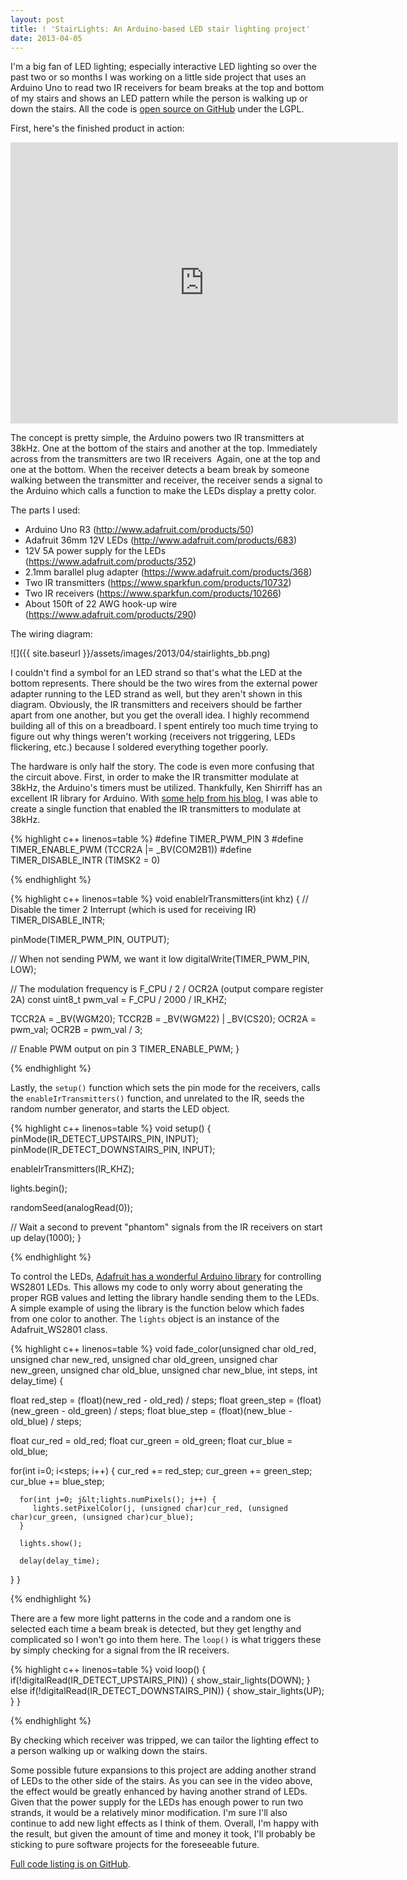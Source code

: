 ```yaml
---
layout: post
title: ! 'StairLights: An Arduino-based LED stair lighting project'
date: 2013-04-05
---
```


I'm a big fan of LED lighting; especially interactive LED lighting so over the past two or so months I was working on a little side project that uses an Arduino Uno to read two IR receivers for beam breaks at the top and bottom of my stairs and shows an LED pattern while the person is walking up or down the stairs. All the code is <a href="https://github.com/shanet/StairLights">open source on GitHub</a> under the LGPL.

First, here's the finished product in action:

<div class="post-center">
   <iframe src="https://www.youtube-nocookie.com/embed/21KKr8hQo5A" height="450" width="620" allowfullscreen="" frameborder="0"></iframe>
</div>

<!--more-->

The concept is pretty simple, the Arduino powers two IR transmitters at 38kHz. One at the bottom of the stairs and another at the top. Immediately across from the transmitters are two IR receivers  Again, one at the top and one at the bottom. When the receiver detects a beam break by someone walking between the transmitter and receiver, the receiver sends a signal to the Arduino which calls a function to make the LEDs display a pretty color.

The parts I used:

* Arduino Uno R3 (<a href="http://www.adafruit.com/products/50">http://www.adafruit.com/products/50</a>)
* Adafruit 36mm 12V LEDs (<a href="http://www.adafruit.com/products/683" rel="nofollow">http://www.adafruit.com/products/683</a>)
* 12V 5A power supply for the LEDs (<a href="https://www.adafruit.com/products/352" rel="nofollow">https://www.adafruit.com/products/352</a>)
* 2.1mm barallel plug adapter (<a href="https://www.adafruit.com/products/368">https://www.adafruit.com/products/368</a>)
* Two IR transmitters (<a href="https://www.sparkfun.com/products/10732" rel="nofollow">https://www.sparkfun.com/products/10732</a>)
* Two IR receivers (<a href="https://www.sparkfun.com/products/10266" rel="nofollow">https://www.sparkfun.com/products/10266</a>)
* About 150ft of 22 AWG hook-up wire (<a href="https://www.adafruit.com/products/290">https://www.adafruit.com/products/290</a>)

The wiring diagram:

![]({{ site.baseurl }}/assets/images/2013/04/stairlights_bb.png)

I couldn't find a symbol for an LED strand so that's what the LED at the bottom represents. There should be the two wires from the external power adapter running to the LED strand as well, but they aren't shown in this diagram. Obviously, the IR transmitters and receivers should be farther apart from one another, but you get the overall idea. I highly recommend building all of this on a breadboard. I spent entirely too much time trying to figure out why things weren't working (receivers not triggering, LEDs flickering, etc.) because I soldered everything together poorly.

The hardware is only half the story. The code is even more confusing that the circuit above. First, in order to make the IR transmitter modulate at 38kHz, the Arduino's timers must be utilized. Thankfully, Ken Shirriff has an excellent IR library for Arduino. With <a href="http://www.righto.com/2010/03/detecting-ir-beam-break-with-arduino-ir.html">some help from his blog</a>, I was able to create a single function that enabled the IR transmitters to modulate at 38kHz.

{% highlight c++ linenos=table %}
#define TIMER_PWM_PIN        3
#define TIMER_ENABLE_PWM     (TCCR2A |= _BV(COM2B1))
#define TIMER_DISABLE_INTR   (TIMSK2 = 0)

{% endhighlight %}


{% highlight c++ linenos=table %}
void enableIrTransmitters(int khz) {
   // Disable the timer 2 Interrupt (which is used for receiving IR)
   TIMER_DISABLE_INTR;

   pinMode(TIMER_PWM_PIN, OUTPUT);

   // When not sending PWM, we want it low
   digitalWrite(TIMER_PWM_PIN, LOW);

   // The modulation frequency is F_CPU / 2 / OCR2A (output compare register 2A)
   const uint8_t pwm_val = F_CPU / 2000 / IR_KHZ;

   TCCR2A = _BV(WGM20);
   TCCR2B = _BV(WGM22) | _BV(CS20);
   OCR2A  = pwm_val;
   OCR2B  = pwm_val / 3;

   // Enable PWM output on pin 3
   TIMER_ENABLE_PWM;
}

{% endhighlight %}

Lastly, the <code>setup()</code> function which sets the pin mode for the receivers, calls the <code>enableIrTransmitters()</code> function, and unrelated to the IR, seeds the random number generator, and starts the LED object.

{% highlight c++ linenos=table %}
void setup() {
   pinMode(IR_DETECT_UPSTAIRS_PIN, INPUT);
   pinMode(IR_DETECT_DOWNSTAIRS_PIN, INPUT);

   enableIrTransmitters(IR_KHZ);

   lights.begin();

   randomSeed(analogRead(0));

   // Wait a second to prevent "phantom" signals from the IR receivers on start up
   delay(1000);
}

{% endhighlight %}

To control the LEDs, <a href="https://github.com/adafruit/Adafruit-WS2801-Library">Adafruit has a wonderful Arduino library</a> for controlling WS2801 LEDs. This allows my code to only worry about generating the proper RGB values and letting the library handle sending them to the LEDs. A simple example of using the library is the function below which fades from one color to another. The `lights` object is an instance of the Adafruit_WS2801 class.

{% highlight c++ linenos=table %}
void fade_color(unsigned char old_red, unsigned char new_red, unsigned char old_green, unsigned char new_green,
                unsigned char old_blue, unsigned char new_blue, int steps, int delay_time) {

   float red_step   = (float)(new_red   - old_red)   / steps;
   float green_step = (float)(new_green - old_green) / steps;
   float blue_step  = (float)(new_blue  - old_blue)  / steps;

   float cur_red   = old_red;
   float cur_green = old_green;
   float cur_blue  = old_blue;

   for(int i=0; i<steps; i++) {
      cur_red   += red_step;
      cur_green += green_step;
      cur_blue  += blue_step;

      for(int j=0; j&lt;lights.numPixels(); j++) {
         lights.setPixelColor(j, (unsigned char)cur_red, (unsigned char)cur_green, (unsigned char)cur_blue);
      }

      lights.show();

      delay(delay_time);
   }
}

{% endhighlight %}

There are a few more light patterns in the code and a random one is selected each time a beam break is detected, but they get lengthy and complicated so I won't go into them here. The <code>loop()</code> is what triggers these by simply checking for a signal from the IR receivers.

{% highlight c++ linenos=table %}
void loop() {
   if(!digitalRead(IR_DETECT_UPSTAIRS_PIN)) {
      show_stair_lights(DOWN);
   } else if(!digitalRead(IR_DETECT_DOWNSTAIRS_PIN)) {
      show_stair_lights(UP);
   }
}

{% endhighlight %}

By checking which receiver was tripped, we can tailor the lighting effect to a person walking up or walking down the stairs.

Some possible future expansions to this project are adding another strand of LEDs to the other side of the stairs. As you can see in the video above, the effect would be greatly enhanced by having another strand of LEDs. Given that the power supply for the LEDs has enough power to run two strands, it would be a relatively minor modification. I'm sure I'll also continue to add new light effects as I think of them. Overall, I'm happy with the result, but given the amount of time and money it took, I'll probably be sticking to pure software projects for the foreseeable future.

<a href="https://github.com/shanet/StairLights">Full code listing is on GitHub</a>.
